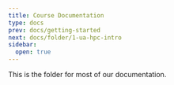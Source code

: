 ```yaml
---
title: Course Documentation
type: docs
prev: docs/getting-started
next: docs/folder/1-ua-hpc-intro
sidebar:
  open: true
---
```


This is the folder for most of our documentation.

